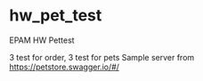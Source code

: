 # hw_pet_test
EPAM HW Pettest

3 test for order,  3 test for pets
Sample server from https://petstore.swagger.io/#/
